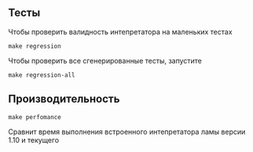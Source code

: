 ## Тесты

Чтобы проверить валидность 
интепретатора на маленьких тестах

```shell
make regression
```

Чтобы проверить все сгенерированные тесты, 
запустите

```shell
make regression-all
```

## Производительность

```shell
make perfomance
```
Сравнит время выполнения встроенного интепретатора 
ламы версии 1.10 и текущего